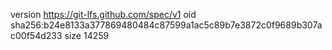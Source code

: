 version https://git-lfs.github.com/spec/v1
oid sha256:b24e8133a377869480484c87599a1ac5c89b7e3872c0f9689b307ac00f54d233
size 14259
